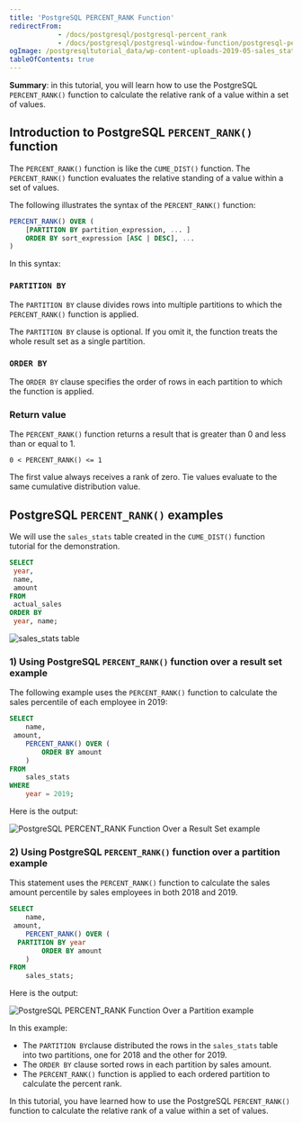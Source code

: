 ```yaml
---
title: 'PostgreSQL PERCENT_RANK Function'
redirectFrom:
            - /docs/postgresql/postgresql-percent_rank 
            - /docs/postgresql/postgresql-window-function/postgresql-percent_rank-function
ogImage: /postgresqltutorial_data/wp-content-uploads-2019-05-sales_stats-table.png
tableOfContents: true
---
```



**Summary**: in this tutorial, you will learn how to use the PostgreSQL `PERCENT_RANK()` function to calculate the relative rank of a value within a set of values.

## Introduction to PostgreSQL `PERCENT_RANK()` function

The `PERCENT_RANK()` function is like the `CUME_DIST()` function. The `PERCENT_RANK()` function evaluates the relative standing of a value within a set of values.

The following illustrates the syntax of the `PERCENT_RANK()` function:

```sql
PERCENT_RANK() OVER (
    [PARTITION BY partition_expression, ... ]
    ORDER BY sort_expression [ASC | DESC], ...
)
```

In this syntax:

### `PARTITION BY`

The `PARTITION BY` clause divides rows into multiple partitions to which the `PERCENT_RANK()` function is applied.

The `PARTITION BY` clause is optional. If you omit it, the function treats the whole result set as a single partition.

### `ORDER BY`

The `ORDER BY` clause specifies the order of rows in each partition to which the function is applied.

### Return value

The `PERCENT_RANK()` function returns a result that is greater than 0 and less than or equal to 1.

```text
0 < PERCENT_RANK() <= 1
```

The first value always receives a rank of zero. Tie values evaluate to the same cumulative distribution value.

## PostgreSQL `PERCENT_RANK()` examples

We will use the `sales_stats` table created in the `CUME_DIST()` function tutorial for the demonstration.

```sql
SELECT
 year,
 name,
 amount
FROM
 actual_sales
ORDER BY
 year, name;
```

![sales_stats table](/postgresqltutorial_data/wp-content-uploads-2019-05-sales_stats-table.png)

### 1) Using PostgreSQL `PERCENT_RANK()` function over a result set example

The following example uses the `PERCENT_RANK()` function to calculate the sales percentile of each employee in 2019:

```sql
SELECT
    name,
 amount,
    PERCENT_RANK() OVER (
        ORDER BY amount
    )
FROM
    sales_stats
WHERE
    year = 2019;
```

Here is the output:

![PostgreSQL PERCENT_RANK Function Over a Result Set example](/postgresqltutorial_data/wp-content-uploads-2019-05-PostgreSQL-PERCENT_RANK-Function-Over-a-Result-Set-example.png)

### 2) Using PostgreSQL `PERCENT_RANK()` function over a partition example

This statement uses the `PERCENT_RANK()` function to calculate the sales amount percentile by sales employees in both 2018 and 2019.

```sql
SELECT
    name,
 amount,
    PERCENT_RANK() OVER (
  PARTITION BY year
        ORDER BY amount
    )
FROM
    sales_stats;
```

Here is the output:

![PostgreSQL PERCENT_RANK Function Over a Partition example](/postgresqltutorial_data/wp-content-uploads-2019-05-PostgreSQL-PERCENT_RANK-Function-Over-a-Partition-example.png)

In this example:

- The `PARTITION BY`clause distributed the rows in the `sales_stats` table into two partitions, one for 2018 and the other for 2019.
- The `ORDER BY` clause sorted rows in each partition by sales amount.
- The `PERCENT_RANK()` function is applied to each ordered partition to calculate the percent rank.

In this tutorial, you have learned how to use the PostgreSQL `PERCENT_RANK()` function to calculate the relative rank of a value within a set of values.

